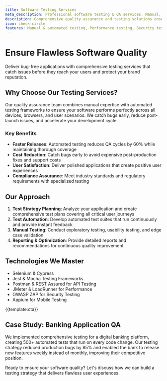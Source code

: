 ```yaml
---
title: Software Testing Services
meta_description: Professional software testing & QA services. Manual, automated, performance & security testing to ensure bug-free releases. Reduce defects by 90% with expert QA.
description: Comprehensive quality assurance and testing solutions ensuring your software delivers flawless user experiences and meets the highest quality standards
icon: check-circle
features: Manual & automated testing, Performance testing, Security testing, Mobile app testing, API testing, Compliance testing
---
```


# Ensure Flawless Software Quality

Deliver bug-free applications with comprehensive testing services that catch issues before they reach your users and protect your brand reputation.

## Why Choose Our Testing Services?

Our quality assurance team combines manual expertise with automated testing frameworks to ensure your software performs perfectly across all devices, browsers, and user scenarios. We catch bugs early, reduce post-launch issues, and accelerate your development cycle.

### Key Benefits

- **Faster Releases**: Automated testing reduces QA cycles by 60% while maintaining thorough coverage
- **Cost Reduction**: Catch bugs early to avoid expensive post-production fixes and support costs
- **User Satisfaction**: Deliver polished applications that create positive user experiences
- **Compliance Assurance**: Meet industry standards and regulatory requirements with specialized testing

## Our Approach

1. **Test Strategy Planning**: Analyze your application and create comprehensive test plans covering all critical user journeys
2. **Test Automation**: Develop automated test suites that run continuously and provide instant feedback
3. **Manual Testing**: Conduct exploratory testing, usability testing, and edge case validation
4. **Reporting & Optimization**: Provide detailed reports and recommendations for continuous quality improvement

## Technologies We Master

- Selenium & Cypress
- Jest & Mocha Testing Frameworks
- Postman & REST Assured for API Testing
- JMeter & LoadRunner for Performance
- OWASP ZAP for Security Testing
- Appium for Mobile Testing

{{template:cta}}

## Case Study: Banking Application QA

We implemented comprehensive testing for a digital banking platform, creating 500+ automated tests that run on every code change. Our testing strategy reduced production bugs by 85% and enabled the bank to release new features weekly instead of monthly, improving their competitive position.

Ready to ensure your software quality? Let's discuss how we can build a testing strategy that delivers flawless user experiences.
